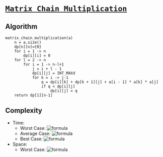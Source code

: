 # [`Matrix Chain Multiplication`](MatrixChainMultiplication.cpp)

## Algorithm
```
matrix_chain_multiplication(a)
    n = a.size()
    dp[n][n]={0}
    for i = 1 -> n
        dp[i][i] = 0
    for l = 2 -> n
        for i = 1 -> n-l+1
            j = i + l - 1
            dp[i][j] = INT_MAXd
            for k = i -> j-1
                q = dp[i][k] + dp[k + 1][j] + a[i - 1] * a[k] * a[j]
                if q < dp[i][j]
                    dp[i][j] = q
    return dp[1][n-1]
```

## Complexity
- Time:
    - Worst Case: ![formula](https://render.githubusercontent.com/render/math?math=O(n^3))
    - Average Case: ![formula](https://render.githubusercontent.com/render/math?math=\Theta(n^3))
    - Best Case: ![formula](https://render.githubusercontent.com/render/math?math=\Omega(n^3))
- Space:
    - Worst Case: ![formula](https://render.githubusercontent.com/render/math?math=O(n^2))
